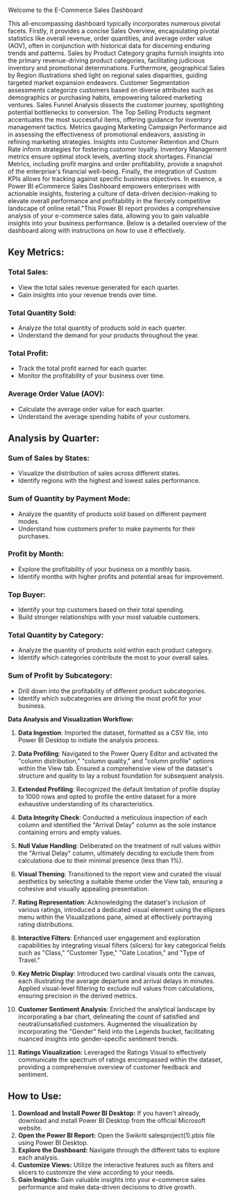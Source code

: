 
Welcome to the  E-Commerce Sales Dashboard


This all-encompassing dashboard typically incorporates numerous pivotal facets. Firstly, it provides a concise Sales Overview,  encapsulating pivotal statistics like overall revenue, order quantities, and average order value (AOV), often in conjunction with historical data for discerning enduring trends and patterns.  Sales by Product Category graphs furnish insights into the primary revenue-driving product categories, facilitating judicious inventory and promotional determinations. Furthermore, geographical Sales by Region illustrations shed light on regional sales disparities, guiding targeted market expansion endeavors. 
Customer Segmentation assessments categorize customers based on diverse attributes such as demographics or purchasing habits, empowering tailored marketing ventures.  Sales Funnel Analysis dissects the customer journey, spotlighting potential bottlenecks to conversion. The Top Selling Products segment accentuates the most successful items,  offering guidance for inventory management tactics. Metrics gauging Marketing Campaign Performance aid in assessing the effectiveness of promotional endeavors, assisting in refining marketing strategies. Insights into Customer Retention and Churn Rate inform strategies for fostering customer loyalty. Inventory Management metrics ensure optimal stock levels, averting stock shortages. Financial Metrics, including profit margins and order profitability, provide a snapshot of the enterprise's financial well-being. Finally, the integration of Custom KPIs allows for tracking against specific business objectives. In essence, a Power BI eCommerce Sales Dashboard empowers enterprises with actionable insights, fostering a culture of data-driven decision-making to elevate overall performance and profitability in the fiercely competitive landscape of online retail."This Power BI report provides a comprehensive analysis of your e-commerce sales data, allowing you to gain valuable insights into your business performance. Below is a detailed overview of the dashboard along with instructions on how to use it effectively.

## Key Metrics:

### Total Sales:
- View the total sales revenue generated for each quarter.
- Gain insights into your revenue trends over time.

### Total Quantity Sold:
- Analyze the total quantity of products sold in each quarter.
- Understand the demand for your products throughout the year.

### Total Profit:
- Track the total profit earned for each quarter.
- Monitor the profitability of your business over time.

### Average Order Value (AOV):
- Calculate the average order value for each quarter.
- Understand the average spending habits of your customers.

## Analysis by Quarter:

### Sum of Sales by States:
- Visualize the distribution of sales across different states.
- Identify regions with the highest and lowest sales performance.

### Sum of Quantity by Payment Mode:
- Analyze the quantity of products sold based on different payment modes.
- Understand how customers prefer to make payments for their purchases.

### Profit by Month:
- Explore the profitability of your business on a monthly basis.
- Identify months with higher profits and potential areas for improvement.

### Top Buyer:
- Identify your top customers based on their total spending.
- Build stronger relationships with your most valuable customers.

### Total Quantity by Category:
- Analyze the quantity of products sold within each product category.
- Identify which categories contribute the most to your overall sales.

### Sum of Profit by Subcategory:
- Drill down into the profitability of different product subcategories.
- Identify which subcategories are driving the most profit for your business.

**Data Analysis and Visualization Workflow:**

1. **Data Ingestion**: Imported the dataset, formatted as a CSV file, into Power BI Desktop to initiate the analysis process.

2. **Data Profiling**: Navigated to the Power Query Editor and activated the "column distribution," "column quality," and "column profile" options within the View tab. Ensured a comprehensive view of the dataset's structure and quality to lay a robust foundation for subsequent analysis.

3. **Extended Profiling**: Recognized the default limitation of profile display to 1000 rows and opted to profile the entire dataset for a more exhaustive understanding of its characteristics.

4. **Data Integrity Check**: Conducted a meticulous inspection of each column and identified the "Arrival Delay" column as the sole instance containing errors and empty values.

5. **Null Value Handling**: Deliberated on the treatment of null values within the "Arrival Delay" column, ultimately deciding to exclude them from calculations due to their minimal presence (less than 1%).

6. **Visual Theming**: Transitioned to the report view and curated the visual aesthetics by selecting a suitable theme under the View tab, ensuring a cohesive and visually appealing presentation.

7. **Rating Representation**: Acknowledging the dataset's inclusion of various ratings, introduced a dedicated visual element using the ellipses menu within the Visualizations pane, aimed at effectively portraying rating distributions.

8. **Interactive Filters**: Enhanced user engagement and exploration capabilities by integrating visual filters (slicers) for key categorical fields such as "Class," "Customer Type," "Gate Location," and "Type of Travel."

9. **Key Metric Display**: Introduced two cardinal visuals onto the canvas, each illustrating the average departure and arrival delays in minutes. Applied visual-level filtering to exclude null values from calculations, ensuring precision in the derived metrics.

10. **Customer Sentiment Analysis**: Enriched the analytical landscape by incorporating a bar chart, delineating the count of satisfied and neutral/unsatisfied customers. Augmented the visualization by incorporating the "Gender" field into the Legends bucket, facilitating nuanced insights into gender-specific sentiment trends.

11. **Ratings Visualization**: Leveraged the Ratings Visual to effectively communicate the spectrum of ratings encompassed within the dataset, providing a comprehensive overview of customer feedback and sentiment.

## How to Use:

1. **Download and Install Power BI Desktop:** If you haven't already, download and install Power BI Desktop from the official Microsoft website.
2. **Open the Power BI Report:** Open the Swikriti salesproject(1).pbix file using Power BI Desktop.
3. **Explore the Dashboard:** Navigate through the different tabs to explore each analysis.
4. **Customize Views:** Utilize the interactive features such as filters and slicers to customize the view according to your needs.
5. **Gain Insights:** Gain valuable insights into your e-commerce sales performance and make data-driven decisions to drive growth.


